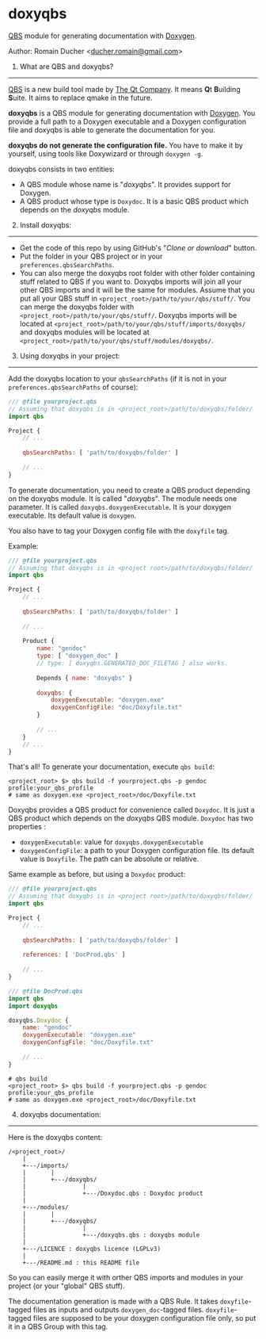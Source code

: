 <!--
    This file is part of doxyqbs

    Copyright (c) Romain Ducher
    Zmail: ducher.romain@gmail.com

    For the full copyright and license information, please view the LICENSE
    file that was distributed with this source code.
-->

doxyqbs
======

[QBS](https://doc.qt.io/qbs/) module for generating documentation with [Doxygen](http://www.doxygen.org).

Author: Romain Ducher <[ducher.romain@gmail.com](mailto://ducher.romain@gmail.com)>

1. What are QBS and doxyqbs?
------

[QBS](https://doc.qt.io/qbs/) is a new build tool made by [The Qt Company](https://www.qt.io/). It means **Q**t **B**uilding **S**uite. It aims to replace qmake in the future.

**doxyqbs** is a QBS module for generating documentation with [Doxygen](http://www.doxygen.org). You provide a full path to a Doxygen executable and a Doxygen configuration file and doxyqbs is able to generate the documentation for you.

**doxyqbs do not generate the configuration file.** You have to make it by yourself, using tools like Doxywizard or through `doxygen -g`.

doxyqbs consists in two entities:
* A QBS module whose name is "_doxyqbs_". It provides support for Doxygen.
* A QBS product whose type is `Doxydoc`. It is a basic QBS product which depends on the _doxyqbs_ module.


2. Install doxyqbs:
------

* Get the code of this repo by using GitHub's "_Clone or download_" button.
* Put the folder in your QBS project or in your `preferences.qbsSearchPaths`.
* You can also merge the doxyqbs root folder with other folder containing stuff related to QBS if you want to. Doxyqbs imports will join all your other QBS imports and it will be the same for modules. Assume that you put all your QBS stuff in `<project_root>/path/to/your/qbs/stuff/`. You can merge the doxyqbs folder with `<project_root>/path/to/your/qbs/stuff/`. Doxyqbs imports will be located at `<project_root>/path/to/your/qbs/stuff/imports/doxyqbs/` and doxyqbs modules will be located at `<project_root>/path/to/your/qbs/stuff/modules/doxyqbs/`.

3. Using doxyqbs in your project:
------

Add the doxyqbs location to your `qbsSearchPaths` (if it is not in your `preferences.qbsSearchPaths` of course):
```qml
/// @file yourproject.qbs
// Assuming that doxyqbs is in <project_root>/path/to/doxyqbs/folder/
import qbs

Project {
    // ...
	
    qbsSearchPaths: [ 'path/to/doxyqbs/folder' ]
	
    // ...
}
```

To generate documentation, you need to create a QBS product depending on the doxyqbs module. It is called "_doxyqbs_". The module needs one parameter. It is called `doxyqbs.doxygenExecutable`. It is your doxygen executable. Its default value is `doxygen`.

You also have to tag your Doxygen config file with the `doxyfile` tag.

Example:
```qml
/// @file yourproject.qbs
// Assuming that doxyqbs is in <project root>/path/to/doxyqbs/folder/
import qbs

Project {
    // ...
	
    qbsSearchPaths: [ 'path/to/doxyqbs/folder' ]
	
    // ...
	
    Product {
        name: "gendoc"
        type: [ "doxygen_doc" ]
        // type: [ doxyqbs.GENERATED_DOC_FILETAG ] also works.
		
        Depends { name: "doxyqbs" }
		
        doxyqbs: {
            doxygenExecutable: "doxygen.exe"
            doxygenConfigFile: "doc/Doxyfile.txt"
        }
		
        // ...
    }
    // ...
}
```

That's all! To generate your documentation, execute `qbs build`:
```
<project_root> $> qbs build -f yourproject.qbs -p gendoc profile:your_qbs_profile
# same as doxygen.exe <project_root>/doc/Doxyfile.txt
```

Doxyqbs provides a QBS product for convenience called `Doxydoc`. It is just a QBS product which depends on the _doxyqbs_ QBS module. `Doxydoc` has two properties :
* `doxygenExecutable`: value for `doxyqbs.doxygenExecutable`
* `doxygenConfigFile`: a path to your Doxygen configuration file. Its default value is `Doxyfile`. The path can be absolute or relative.

Same example as before, but using a `Doxydoc` product:
```qml
/// @file yourproject.qbs
// Assuming that doxyqbs is in <project root>/path/to/doxyqbs/folder/
import qbs

Project {
    // ...
	
    qbsSearchPaths: [ 'path/to/doxyqbs/folder' ]
	
    references: [ 'DocProd.qbs' ]
	
    // ...
}
```

```qml
/// @file DocProd.qbs
import qbs
import doxyqbs

doxyqbs.Doxydoc {
    name: "gendoc"
    doxygenExecutable: "doxygen.exe"
    doxygenConfigFile: "doc/Doxyfile.txt"
	
    // ...
}
```

```
# qbs build
<project_root> $> qbs build -f yourproject.qbs -p gendoc profile:your_qbs_profile
# same as doxygen.exe <project_root>/doc/Doxyfile.txt
```

4. doxyqbs documentation:
------

Here is the doxyqbs content:

```
/<project_root>/
    |
    +---/imports/
    |       |
    |       +---/doxyqbs/
    |                |
    |                +---/Doxydoc.qbs : Doxydoc product
    |
    +---/modules/
    |       |
    |       +---/doxyqbs/
    |                |
    |                +---/doxyqbs.qbs : doxyqbs module
    |
    +---/LICENCE : doxyqbs licence (LGPLv3)
    |
    +---/README.md : this README file
```

So you can easily merge it with orther QBS imports and modules in your project (or your "global" QBS stuff).

The documentation generation is made with a QBS Rule. It takes `doxyfile`-tagged files as inputs and outputs `doxygen_doc`-tagged files. `doxyfile`-tagged files are supposed to be your doxygen configuration file only, so put it in a QBS Group with this tag.
